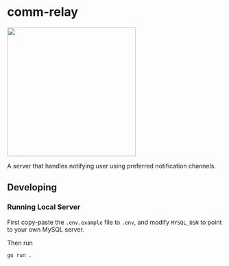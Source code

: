# comm-relay

<img src=https://i.imgur.com/4csVefQ.png width=300 />

A server that handles notifying user using preferred notification channels.

## Developing

### Running Local Server

First copy-paste the `.env.example` file to `.env`, and modify `MYSQL_DSN` to point to your own MySQL server.

Then run

```bash
go run .
```
